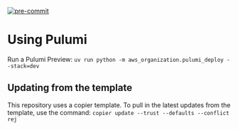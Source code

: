 [![pre-commit](https://img.shields.io/badge/pre--commit-enabled-brightgreen?logo=pre-commit&logoColor=white)](https://github.com/pre-commit/pre-commit)


# Using Pulumi
Run a Pulumi Preview: `uv run python -m aws_organization.pulumi_deploy --stack=dev`






## Updating from the template
This repository uses a copier template. To pull in the latest updates from the template, use the command:
`copier update --trust --defaults --conflict rej`
